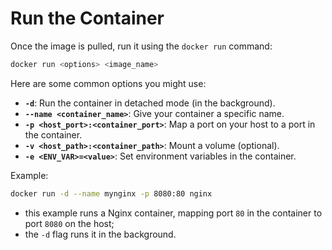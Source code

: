 # Run the Container

Once the image is pulled, run it
using the `docker run` command:
```bash
docker run <options> <image_name>
```

Here are some common options you might use:

- **`-d`**: Run the container in detached mode (in the background).
- **`--name <container_name>`**: Give your container a specific name.
- **`-p <host_port>:<container_port>`**: Map a port on your host to a port in the container.
- **`-v <host_path>:<container_path>`**: Mount a volume (optional).
- **`-e <ENV_VAR>=<value>`**: Set environment variables in the container.

Example:
```bash
docker run -d --name mynginx -p 8080:80 nginx
```

- this example runs a Nginx container, mapping port `80` in the container to port `8080` on the host;
- the `-d` flag runs it in the background.
